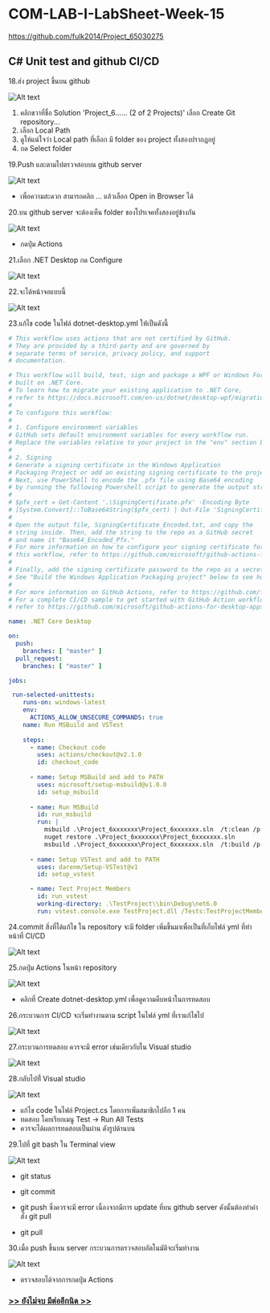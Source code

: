 # COM-LAB-I-LabSheet-Week-15

https://github.com/fulk2014/Project_65030275
##  C# Unit test and github CI/CD

18.ส่ง project ขึ้นบน  github

![Alt text](./Pictures/Picture-18.png)

1. คลิกขวาที่ชื่อ  Solution 'Project_6...... (2 of 2 Projects)' เลือก Create Git repository...
2. เลือก Local Path
3. ดูให้แน่ใจว่า Local path ที่เลือก มี folder ของ project ทั้งสองปรากฏอยู่
4. กด Select folder

19.Push และตามไปตรวจสอบบน github server 

![Alt text](./Pictures/Picture-19.png)

- เพื่อความสะดวก สามารถคลิก ... แล้วเลือก Open in Browser ได้

20.บน github server จะต้องเห็น folder ของโปรเจคทั้งสองอยู่ข้างกัน

![Alt text](./Pictures/Picture-20.png)

- กดปุ่ม  Actions

21.เลือก .NET Desktop กด Configure

![Alt text](./Pictures/Picture-21.png)

22.จะได้หน้าจอแบบนี้

![Alt text](./Pictures/Picture-22.png)

23.แก้ไข code ในไฟล์ dotnet-desktop.yml ให่้เป็นดังนี้

```yml
# This workflow uses actions that are not certified by GitHub.
# They are provided by a third-party and are governed by
# separate terms of service, privacy policy, and support
# documentation.

# This workflow will build, test, sign and package a WPF or Windows Forms desktop application
# built on .NET Core.
# To learn how to migrate your existing application to .NET Core,
# refer to https://docs.microsoft.com/en-us/dotnet/desktop-wpf/migration/convert-project-from-net-framework
#
# To configure this workflow:
#
# 1. Configure environment variables
# GitHub sets default environment variables for every workflow run.
# Replace the variables relative to your project in the "env" section below.
#
# 2. Signing
# Generate a signing certificate in the Windows Application
# Packaging Project or add an existing signing certificate to the project.
# Next, use PowerShell to encode the .pfx file using Base64 encoding
# by running the following Powershell script to generate the output string:
#
# $pfx_cert = Get-Content '.\SigningCertificate.pfx' -Encoding Byte
# [System.Convert]::ToBase64String($pfx_cert) | Out-File 'SigningCertificate_Encoded.txt'
#
# Open the output file, SigningCertificate_Encoded.txt, and copy the
# string inside. Then, add the string to the repo as a GitHub secret
# and name it "Base64_Encoded_Pfx."
# For more information on how to configure your signing certificate for
# this workflow, refer to https://github.com/microsoft/github-actions-for-desktop-apps#signing
#
# Finally, add the signing certificate password to the repo as a secret and name it "Pfx_Key".
# See "Build the Windows Application Packaging project" below to see how the secret is used.
#
# For more information on GitHub Actions, refer to https://github.com/features/actions
# For a complete CI/CD sample to get started with GitHub Action workflows for Desktop Applications,
# refer to https://github.com/microsoft/github-actions-for-desktop-apps

name: .NET Core Desktop

on:
  push:
    branches: [ "master" ]
  pull_request:
    branches: [ "master" ]

jobs:

 run-selected-unittests:
    runs-on: windows-latest
    env:
      ACTIONS_ALLOW_UNSECURE_COMMANDS: true
    name: Run MSBuild and VSTest
    
    steps:
      - name: Checkout code
        uses: actions/checkout@v2.1.0
        id: checkout_code
            
      - name: Setup MSBuild and add to PATH
        uses: microsoft/setup-msbuild@v1.0.0
        id: setup_msbuild
              
      - name: Run MSBuild
        id: run_msbuild
        run: |
          msbuild .\Project_6xxxxxxx\Project_6xxxxxxx.sln  /t:clean /p:Configuration=Debug
          nuget restore .\Project_6xxxxxxx\Project_6xxxxxxx.sln
          msbuild .\Project_6xxxxxxx\Project_6xxxxxxx.sln  /t:build /p:Configuration=Debug
     
      - name: Setup VSTest and add to PATH
        uses: darenm/Setup-VSTest@v1
        id: setup_vstest

      - name: Test Project Members
        id: run_vstest
        working-directory: .\TestProject\\bin\Debug\net6.0
        run: vstest.console.exe TestProject.dll /Tests:TestProjectMembersCount
```

24.commit สิ่งที่ได้แก้ไข ใน repository จะมี folder เพิ่มขึ้นมาเพื่อเป็นที่เก็บไฟล์ yml ที่ทำหน้าที่ CI/CD 

![Alt text](./Pictures/Picture-23.png)

25.กดปุ่ม  Actions ในหน้า repository

![Alt text](./Pictures/Picture-24.png)

- คลิกที่ Create dotnet-desktop.yml เพื่อดูความคืบหน้าในการทดสอบ

26.กระบวนการ CI/CD จะเริ่มทำงานตาม script ในไฟล์ yml ที่เราแก้ไขไป

![Alt text](./Pictures/Picture-25.png)

27.กระบวนการทดสอบ ควรจะมี error เช่นเดียวกับใน Visual studio

![Alt text](./Pictures/Picture-26.png)

28.กลับไปที่่ Visual studio

![Alt text](./Pictures/Picture-27.png)

- แก้ไข code ในไฟล์ Project.cs โดยการเพิ่มสมาชิกไปอีก 1 คน
- ทดสอบ โดยเรียกเมนู Test -> Run All Tests
- ควรจะได้ผลการทดสอบเป็นผ่าน ดังรูปด้านบน

29.ไปที่ git bash ใน Terminal view

![Alt text](./Pictures/Picture-28.png)

- git status

- git commit

- git push ซึ่งควรจะมี error เนื่องจากมีการ update ที่บน github server ดังนั้นต้องทำคำสั่ง git pull

- git pull

30.เมื่อ push ขึ้นบน server กระบวนการตรวจสอบอัตโนมัติจะเริ่มทำงาน

![Alt text](./Pictures/Picture-29.png)

- ตรวจสอบได้จากการกดปุ่ม Actions

### [>> ยังไม่จบ มีต่ออีกนิด >>](./Labsheet-2.md)
